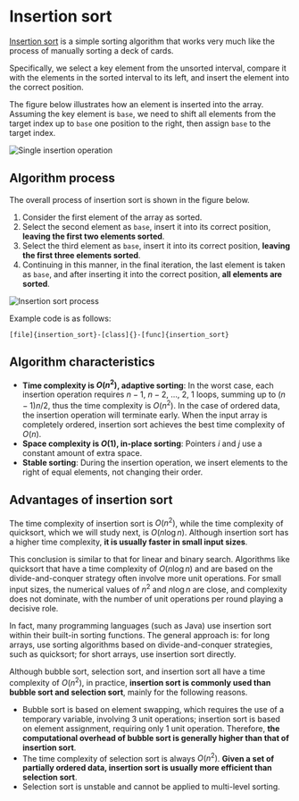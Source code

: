 # Insertion sort

<u>Insertion sort</u> is a simple sorting algorithm that works very much like the process of manually sorting a deck of cards.

Specifically, we select a key element from the unsorted interval, compare it with the elements in the sorted interval to its left, and insert the element into the correct position.

The figure below illustrates how an element is inserted into the array. Assuming the key element is `base`, we need to shift all elements from the target index up to `base` one position to the right, then assign `base` to the target index.

![Single insertion operation](insertion_sort.assets/insertion_operation.png)

## Algorithm process

The overall process of insertion sort is shown in the figure below.

1. Consider the first element of the array as sorted.
2. Select the second element as `base`, insert it into its correct position, **leaving the first two elements sorted**.
3. Select the third element as `base`, insert it into its correct position, **leaving the first three elements sorted**.
4. Continuing in this manner, in the final iteration, the last element is taken as `base`, and after inserting it into the correct position, **all elements are sorted**.

![Insertion sort process](insertion_sort.assets/insertion_sort_overview.png)

Example code is as follows:

```src
[file]{insertion_sort}-[class]{}-[func]{insertion_sort}
```

## Algorithm characteristics

- **Time complexity is $O(n^2)$, adaptive sorting**: In the worst case, each insertion operation requires $n - 1$, $n-2$, ..., $2$, $1$ loops, summing up to $(n - 1) n / 2$, thus the time complexity is $O(n^2)$. In the case of ordered data, the insertion operation will terminate early. When the input array is completely ordered, insertion sort achieves the best time complexity of $O(n)$.
- **Space complexity is $O(1)$, in-place sorting**: Pointers $i$ and $j$ use a constant amount of extra space.
- **Stable sorting**: During the insertion operation, we insert elements to the right of equal elements, not changing their order.

## Advantages of insertion sort

The time complexity of insertion sort is $O(n^2)$, while the time complexity of quicksort, which we will study next, is $O(n \log n)$. Although insertion sort has a higher time complexity, **it is usually faster in small input sizes**.

This conclusion is similar to that for linear and binary search. Algorithms like quicksort that have a time complexity of $O(n \log n)$ and are based on the divide-and-conquer strategy often involve more unit operations. For small input sizes, the numerical values of $n^2$ and $n \log n$ are close, and complexity does not dominate, with the number of unit operations per round playing a decisive role.

In fact, many programming languages (such as Java) use insertion sort within their built-in sorting functions. The general approach is: for long arrays, use sorting algorithms based on divide-and-conquer strategies, such as quicksort; for short arrays, use insertion sort directly.

Although bubble sort, selection sort, and insertion sort all have a time complexity of $O(n^2)$, in practice, **insertion sort is commonly used than bubble sort and selection sort**, mainly for the following reasons.

- Bubble sort is based on element swapping, which requires the use of a temporary variable, involving 3 unit operations; insertion sort is based on element assignment, requiring only 1 unit operation. Therefore, **the computational overhead of bubble sort is generally higher than that of insertion sort**.
- The time complexity of selection sort is always $O(n^2)$. **Given a set of partially ordered data, insertion sort is usually more efficient than selection sort**.
- Selection sort is unstable and cannot be applied to multi-level sorting.
